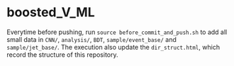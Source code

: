 # boosted_V_ML


Everytime before pushing, run `source before_commit_and_push.sh` to add all small data in `CNN/`, `analysis/`, `BDT`, `sample/event_base/` and `sample/jet_base/`. The execution also update the `dir_struct.html`, which record the structure of this repository. 

